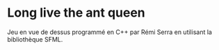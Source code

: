 # Long live the ant queen
Jeu en vue de dessus programmé en C++ par Rémi Serra en utilisant la bibliothèque SFML.
